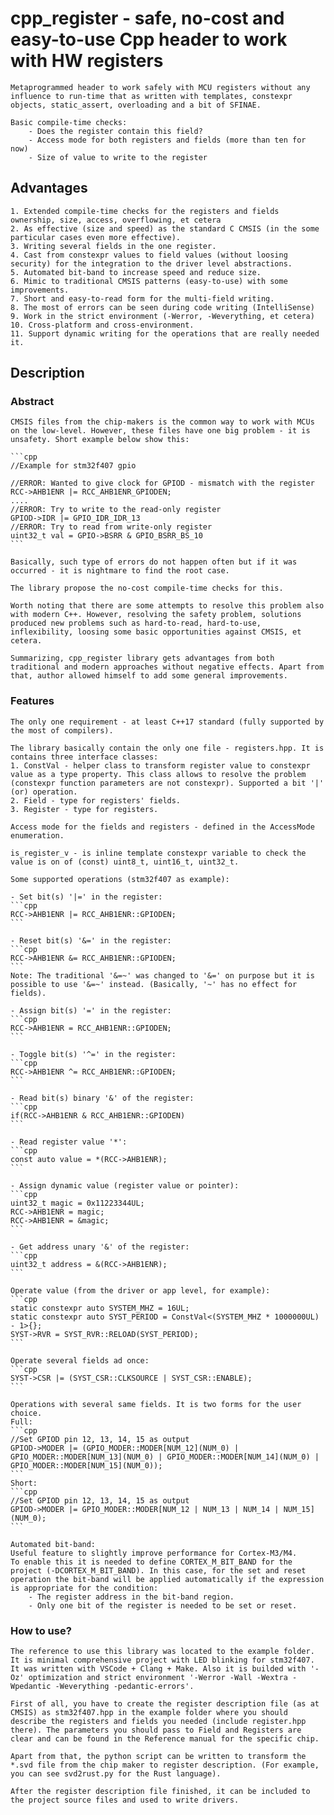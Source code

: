 # cpp_register - safe, no-cost and easy-to-use Cpp header to work with HW registers

    Metaprogrammed header to work safely with MCU registers without any influence to run-time that as written with templates, constexpr objects, static_assert, overloading and a bit of SFINAE.

    Basic compile-time checks:
        - Does the register contain this field?
        - Access mode for both registers and fields (more than ten for now)
        - Size of value to write to the register

## Advantages

    1. Extended compile-time checks for the registers and fields ownership, size, access, overflowing, et cetera
    2. As effective (size and speed) as the standard C CMSIS (in the some particular cases even more effective).
    3. Writing several fields in the one register.
    4. Cast from constexpr values to field values (without loosing security) for the integration to the driver level abstractions.
    5. Automated bit-band to increase speed and reduce size.
    6. Mimic to traditional CMSIS patterns (easy-to-use) with some improvements.
    7. Short and easy-to-read form for the multi-field writing.
    8. The most of errors can be seen during code writing (IntelliSense)
    9. Work in the strict environment (-Werror, -Weverything, et cetera)
    10. Cross-platform and cross-environment.
    11. Support dynamic writing for the operations that are really needed it. 

## Description

### Abstract

    CMSIS files from the chip-makers is the common way to work with MCUs on the low-level. However, these files have one big problem - it is unsafety. Short example below show this:

    ```cpp
    //Example for stm32f407 gpio

    //ERROR: Wanted to give clock for GPIOD - mismatch with the register
    RCC->AHB1ENR |= RCC_AHB1ENR_GPIODEN;
    ....
    //ERROR: Try to write to the read-only register
    GPIOD->IDR |= GPIO_IDR_IDR_13
    //ERROR: Try to read from write-only register
    uint32_t val = GPIO->BSRR & GPIO_BSRR_BS_10
    ```

    Basically, such type of errors do not happen often but if it was occurred - it is nightmare to find the root case.
    
    The library propose the no-cost compile-time checks for this.
    
    Worth noting that there are some attempts to resolve this problem also with modern C++. However, resolving the safety problem, solutions produced new problems such as hard-to-read, hard-to-use, inflexibility, loosing some basic opportunities against CMSIS, et cetera.

    Summarizing, cpp_register library gets advantages from both traditional and modern approaches without negative effects. Apart from that, author allowed himself to add some general improvements.

### Features

    The only one requirement - at least C++17 standard (fully supported by the most of compilers).

    The library basically contain the only one file - registers.hpp. It is contains three interface classes:
    1. ConstVal - helper class to transform register value to constexpr value as a type property. This class allows to resolve the problem (constexpr function parameters are not constexpr). Supported a bit '|' (or) operation.
    2. Field - type for registers' fields.
    3. Register - type for registers.

    Access mode for the fields and registers - defined in the AccessMode enumeration.

    is_register_v - is inline template constexpr variable to check the value is on of (const) uint8_t, uint16_t, uint32_t.

    Some supported operations (stm32f407 as example):

    - Set bit(s) '|=' in the register:
    ```cpp
    RCC->AHB1ENR |= RCC_AHB1ENR::GPIODEN;
    ```

    - Reset bit(s) '&=' in the register:
    ```cpp
    RCC->AHB1ENR &= RCC_AHB1ENR::GPIODEN;
    ```
    Note: The traditional '&=~' was changed to '&=' on purpose but it is possible to use '&=~' instead. (Basically, '~' has no effect for fields).

    - Assign bit(s) '=' in the register:
    ```cpp
    RCC->AHB1ENR = RCC_AHB1ENR::GPIODEN;
    ```

    - Toggle bit(s) '^=' in the register:
    ```cpp
    RCC->AHB1ENR ^= RCC_AHB1ENR::GPIODEN;
    ```

    - Read bit(s) binary '&' of the register:
    ```cpp
    if(RCC->AHB1ENR & RCC_AHB1ENR::GPIODEN)
    ```

    - Read register value '*':
    ```cpp
    const auto value = *(RCC->AHB1ENR);
    ```

    - Assign dynamic value (register value or pointer):
    ```cpp
    uint32_t magic = 0x11223344UL;
    RCC->AHB1ENR = magic;
    RCC->AHB1ENR = &magic;
    ```

    - Get address unary '&' of the register:
    ```cpp
    uint32_t address = &(RCC->AHB1ENR);
    ```

    Operate value (from the driver or app level, for example):
    ```cpp
    static constexpr auto SYSTEM_MHZ = 16UL;
    static constexpr auto SYST_PERIOD = ConstVal<(SYSTEM_MHZ * 1000000UL) - 1>{};
    SYST->RVR = SYST_RVR::RELOAD(SYST_PERIOD);
    ```

    Operate several fields ad once:
    ```cpp
    SYST->CSR |= (SYST_CSR::CLKSOURCE | SYST_CSR::ENABLE);
    ```

    Operations with several same fields. It is two forms for the user choice.
    Full:
    ```cpp
    //Set GPIOD pin 12, 13, 14, 15 as output
    GPIOD->MODER |= (GPIO_MODER::MODER[NUM_12](NUM_0) | GPIO_MODER::MODER[NUM_13](NUM_0) | GPIO_MODER::MODER[NUM_14](NUM_0) | GPIO_MODER::MODER[NUM_15](NUM_0));
    ```
    Short:
    ```cpp
    //Set GPIOD pin 12, 13, 14, 15 as output
    GPIOD->MODER |= GPIO_MODER::MODER[NUM_12 | NUM_13 | NUM_14 | NUM_15](NUM_0);
    ```

    Automated bit-band:
    Useful feature to slightly improve performance for Cortex-M3/M4.
    To enable this it is needed to define CORTEX_M_BIT_BAND for the project (-DCORTEX_M_BIT_BAND). In this case, for the set and reset operation the bit-band will be applied automatically if the expression is appropriate for the condition:
        - The register address in the bit-band region.
        - Only one bit of the register is needed to be set or reset.

### How to use?

    The reference to use this library was located to the example folder.
    It is minimal comprehensive project with LED blinking for stm32f407.
    It was written with VSCode + Clang + Make. Also it is builded with '-Oz' optimization and strict environment '-Werror -Wall -Wextra -Wpedantic -Weverything -pedantic-errors'.

    First of all, you have to create the register description file (as at CMSIS) as stm32f407.hpp in the example folder where you should describe the registers and fields you needed (include register.hpp there). The parameters you should pass to Field and Registers are clear and can be found in the Reference manual for the specific chip.

    Apart from that, the python script can be written to transform the *.svd file from the chip maker to register description. (For example, you can see svd2rust.py for the Rust language).

    After the register description file finished, it can be included to the project source files and used to write drivers.
